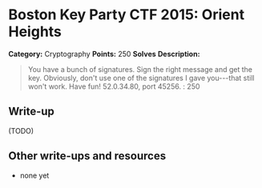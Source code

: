 # Boston Key Party CTF 2015: Orient Heights

**Category:** Cryptography
**Points:** 250
**Solves** 
**Description:**

> You have a bunch of signatures. Sign the right message and get the key. Obviously, don't use one of the signatures I gave you---that still won't work. Have fun! 52.0.34.80, port 45256. : 250

## Write-up

(TODO)

## Other write-ups and resources

* none yet
